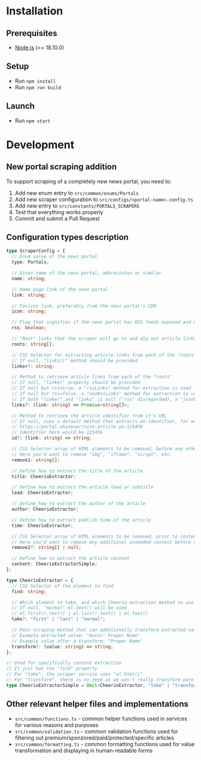 # Installation

## Prerequisites

- [Node.js](https://nodejs.org/en) (>= 18.10.0)

## Setup

- Run `npm install`
- Run `npm run build`

## Launch

- Run `npm start`

# Development

## New portal scraping addition

To support scraping of a completely new news portal, you need to:

1. Add new enum entry to `src/common/enums/Portals`
2. Add new scraper configuration to `src/configs/<portal-name>.config.ts`
3. Add new entry to `src/constants/PORTALS_SCRAPERS`
4. Test that everything works properly
5. Commit and submit a Pull Request

## Configuration types description

```typescript
type ScraperConfig = {
  // Enum value of the news portal
  type: Portals;

  // Given name of the news portal, abbreviaton or similar
  name: string;

  // Home page link of the news portal
  link: string;

  // Favicon link, preferably from the news portal's CDN
  icon: string;

  // Flag that signifies if the news portal has RSS feeds exposed and used
  rss: boolean;

  // "Root" links that the scraper will go to and dig out article links
  roots: string[];

  // CSS Selector for extracting article links from each of the "roots"
  // If null, "links()" method should be provided
  linker?: string;

  // Method to retrieve article links from each of the "roots"
  // If null, "linker" property should be provided
  // If null but rss=true, a "rssLinks" method for extraction is used
  // If null but rss=false, a "nonRssLinks" method for extraction is used
  // If both "linker" and "links" is null ("rss" disregarded), a "jsonLinks" method for extraction is used
  links?: (link: string) => Promise<string[]>;

  // Method to retrieve the article identifier from it's URL
  // If null, uses a default method that extracts an identifier, for example:
  // https://portal.whatever/nice-article-yo-123456
  // Identifier here would be 123456
  id?: (link: string) => string;

  // CSS Selector array of HTML elements to be removed, before any other parsing
  // Here you'd want to remove "img", "iframe", "script", etc.
  remove1: string[];

  // Define how to extract the title of the article
  title: CheerioExtractor;

  // Define how to extract the article lead or subtitle
  lead: CheerioExtractor;

  // Define how to extract the author of the article
  author: CheerioExtractor;

  // Define how to extract publish time of the article
  time: CheerioExtractor;

  // CSS Selector array of HTML elements to be removed, prior to content scraping
  // Here you'd want to remove any additional unneeded content before continuing
  remove2?: string[] | null;

  // Define how to extract the article content
  content: CheerioExtractorSimple;
};

type CheerioExtractor = {
  // CSS Selector of the element to find
  find: string;

  // Which element to take, and which Cheerio extraction method to use
  // If null, "normal" el.text() will be used
  // el.first().text() | el.last().text() | el.text()
  take?: "first" | "last" | "normal";

  // Post-scraping method that can additionally transform extracted value
  // Example extracted value: "Autor: Proper Name"
  // Example value after a transform: "Proper Name"
  transform?: (value: string) => string;
};

// Used for specifically content extraction
// It just has the "find" property
// For "take", the scraper service uses "el.html()"
// For "transform", there is no need as we won't really transform pure HTML stuff
type CheerioExtractorSimple = Omit<CheerioExtractor, "take" | "transform">;
```

## Other relevant helper files and implementations

- `src/common/functions.ts` - common helper functions used in services for various reasons and purposes
- `src/common/validation.ts` - common validation functions used for filtering out premium/sponzored/paid/protected/specific articles
- `src/common/formatting.ts` - common formatting functions used for value transformation and displaying in human-readable forms
